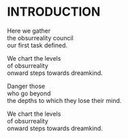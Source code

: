 # INTRODUCTION

Here we gather<br>
the obsurreality council<br>
our first task defined.

We chart the levels<br>
of obsurreality<br>
onward steps towards dreamkind.

Danger those<br>
who go beyond<br>
the depths to which they lose their mind.

We chart the levels<br>
of obsurreality<br>
onward steps towards dreamkind.

